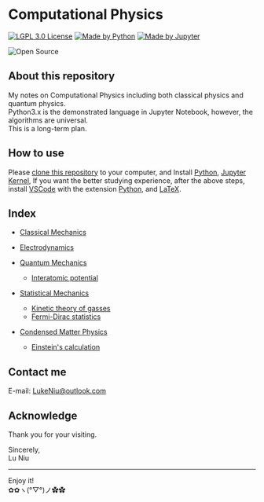 # Computational Physics

[![LGPL 3.0 License](https://github.com/ConAntares/Temples/blob/master/Attachments/LicenseLGPL3.0.svg)](https://www.gnu.org/licenses/lgpl-3.0)
[![Made by Python](https://github.com/ConAntares/Temples/blob/master/Attachments/MadebyPython.svg)](https://www.python.org/)
[![Made by Jupyter](https://github.com/ConAntares/Temples/blob/master/Attachments/MadebyJupyter.svg)](https://jupyter.org/)

![Open Source](https://github.com/ConAntares/Temples/blob/master/Attachments/OpenSource.svg)

## About this repository

My notes on Computational Physics including both classical physics and quantum physics.  
Python3.x is the demonstrated language in Jupyter Notebook, however, the algorithms are universal.  
This is a long-term plan.

## How to use

Please [clone this repository](https://github.com/Photonico/Computational_Physics.git) to your computer, and Install [Python](https://www.python.org/), [Jupyter Kernel](https://jupyter.org/), If you want the better studying experience, after the above steps, install [VSCode](https://code.visualstudio.com/) with the extension [Python](https://marketplace.visualstudio.com/items?itemName=ms-python.python), and [LaTeX](https://www.latex-project.org/).

## Index

* [Classical Mechanics](Classical%20Mechanics)  

* [Electrodynamics](Electrodynamics)  

* [Quantum Mechanics](Quantum%20Mechanics)  
  * [Interatomic potential](Quantum%20Mechanics/Interatomic%20potential.ipynb)  

* [Statistical Mechanics](Statistical%20Mechanics)  
  * [Kinetic theory of gasses](Statistical%20Mechanics/Kinetic%20theory%20of%20gases.ipynb)  
  * [Fermi-Dirac statistics](Statistical%20Mechanics/Fermi-Dirac%20statistics.ipynb)  

* [Condensed Matter Physics](Condensed%20Matter%20Physics)  
  * [Einstein's calculation](Condensed%20Matter%20Physics/Einstein's%20calculation.ipynb)  

## Contact me

E-mail: LukeNiu@outlook.com  

## Acknowledge

Thank you for your visiting.

Sincerely,  
Lu Niu

----
Enjoy it!  
✿✿ヽ(°▽°)ノ✿✿
